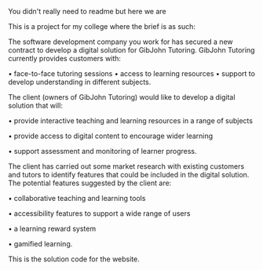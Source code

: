 You didn't really need to readme but here we are

This is a project for my college where the brief is as such:


The software development company you work for has secured a new contract to develop
a digital solution for GibJohn Tutoring.
GibJohn Tutoring currently provides customers with:

• face-to-face tutoring sessions
• access to learning resources
• support to develop understanding in different subjects.



The client (owners of GibJohn Tutoring) would like to develop a digital solution that will:

• provide interactive teaching and learning resources in a range of subjects

• provide access to digital content to encourage wider learning

• support assessment and monitoring of learner progress.



The client has carried out some market research with existing customers and tutors to
identify features that could be included in the digital solution. The potential features
suggested by the client are:

• collaborative teaching and learning tools

• accessibility features to support a wide range of users

• a learning reward system

• gamified learning.



This is the solution code for the website.

